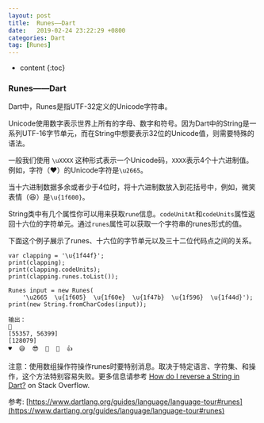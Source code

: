 ```yaml
---
layout: post
title:  Runes——Dart
date:   2019-02-24 23:22:29 +0800
categories: Dart
tag: [Runes]
---
```


* content
{:toc}



### Runes——Dart
Dart中，Runes是指UTF-32定义的Unicode字符串。

Unicode使用数字表示世界上所有的字母、数字和符号。因为Dart中的String是一系列UTF-16字节单元，而在String中想要表示32位的Unicode值，则需要特殊的语法。

一般我们使用 `\uXXXX` 这种形式表示一个Unicode码，`XXXX`表示4个十六进制值。例如，字符（♥）的Unicode字符是`\u2665`。

当十六进制数据多余或者少于4位时，将十六进制数放入到花括号中，例如，微笑表情（😆）是`\u{1f600}`。

String类中有几个属性你可以用来获取`rune`信息。`codeUnitAt`和`codeUnits`属性返回十六位的字符单元。通过`runes`属性可以获取一个字符串的runes形式的值。

下面这个例子展示了runes、十六位的字节单元以及三十二位代码点之间的关系。
```
var clapping = '\u{1f44f}';
print(clapping);
print(clapping.codeUnits);
print(clapping.runes.toList());

Runes input = new Runes(
    '\u2665  \u{1f605}  \u{1f60e}  \u{1f47b}  \u{1f596}  \u{1f44d}');
print(new String.fromCharCodes(input));

输出：
👏
[55357, 56399]
[128079]
♥  😅  😎  👻  🖖  👍
```

注意：使用数组操作符操作runes时要特别消息。取决于特定语言、字符集、和操作，这个方法特别容易失败。更多信息请参考 [How do I reverse a String in Dart?](https://stackoverflow.com/questions/21521729/how-do-i-reverse-a-string-in-dart) on Stack Overflow.

参考:
[https://www.dartlang.org/guides/language/language-tour#runes](https://www.dartlang.org/guides/language/language-tour#runes)
